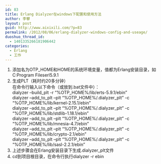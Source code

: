 ```yaml
---
id: 83
title: Erlang Dialyzer在windows下配置和使用方法
author: 李攀
layout: post
guid: http://www.aixixili.com/?p=83
permalink: /2012/08/06/erlang-dialyzer-windows-config-and-useage/
duoshuo_thread_id:
  - 1401335266181906442
categories:
  - Erlang
  - 工作
---
```

1. 添加名为OTP_HOME和HOME的系统环境变量，值都为Erlang安装目录，如C:Program Fileserl5.9.1  
2. 生成PLT（耗时约20多分钟）  
在命令行输入以下命令（或放到.bat文件中）：  
dialyzer &#8211;build\_plt -r &#8220;%OTP\_HOME%/lib/erts-5.9.1/ebin&#8221;  
dialyzer &#8211;add\_to\_plt &#8211;plt &#8220;%OTP\_HOME%/.dialyzer\_plt&#8221; -c &#8220;%OTP_HOME%/lib/kernel-2.15.1/ebin&#8221;  
dialyzer &#8211;add\_to\_plt &#8211;plt &#8220;%OTP\_HOME%/.dialyzer\_plt&#8221; -c &#8220;%OTP_HOME%/lib/stdlib-1.18.1/ebin&#8221;  
dialyzer &#8211;add\_to\_plt &#8211;plt &#8220;%OTP\_HOME%/.dialyzer\_plt&#8221; -c &#8220;%OTP_HOME%/lib/mnesia-4.7/ebin&#8221;  
dialyzer &#8211;add\_to\_plt &#8211;plt &#8220;%OTP\_HOME%/.dialyzer\_plt&#8221; -c &#8220;%OTP_HOME%/lib/crypto-2.1/ebin&#8221;  
dialyzer &#8211;add\_to\_plt &#8211;plt &#8220;%OTP\_HOME%/.dialyzer\_plt&#8221; -c &#8220;%OTP_HOME%/lib/sasl-2.2.1/ebin&#8221;  
3. 上述步骤会在Erlang安装目录下生成.dialyzer_plt文件  
4. cd到项目根目录，在命令行执行dialyzer -r ebin
